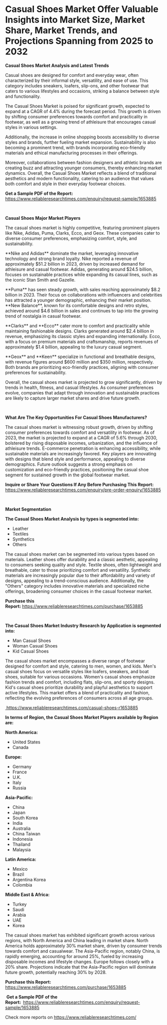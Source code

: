 <p><h1>Casual Shoes Market Offer Valuable Insights into Market Size, Market Share, Market Trends, and Projections Spanning from 2025 to 2032</h1></p><p><strong>Casual Shoes Market Analysis and Latest Trends</strong></p>
<p><p>Casual shoes are designed for comfort and everyday wear, often characterized by their informal style, versatility, and ease of use. This category includes sneakers, loafers, slip-ons, and other footwear that caters to various lifestyles and occasions, striking a balance between style and functionality.</p><p>The Casual Shoes Market is poised for significant growth, expected to expand at a CAGR of 4.4% during the forecast period. This growth is driven by shifting consumer preferences towards comfort and practicality in footwear, as well as a growing trend of athleisure that encourages casual styles in various settings. </p><p>Additionally, the increase in online shopping boosts accessibility to diverse styles and brands, further fueling market expansion. Sustainability is also becoming a prominent trend, with brands incorporating eco-friendly materials and ethical manufacturing processes in their offerings.</p><p>Moreover, collaborations between fashion designers and athletic brands are creating buzz and attracting younger consumers, thereby enhancing market dynamics. Overall, the Casual Shoes Market reflects a blend of traditional aesthetics and modern functionality, catering to an audience that values both comfort and style in their everyday footwear choices.</p></p>
<p><strong>Get a Sample PDF of the Report:&nbsp;</strong> <a href="https://www.reliableresearchtimes.com/enquiry/request-sample/1653885?utm_campaign=3114&utm_medium=2&utm_source=Github&utm_content=ia&utm_term=07032025&utm_id=casual-shoes">https://www.reliableresearchtimes.com/enquiry/request-sample/1653885</a></p>
<p>&nbsp;</p>
<p><strong>Casual Shoes Major Market Players</strong></p>
<p><p>The casual shoes market is highly competitive, featuring prominent players like Nike, Adidas, Puma, Clarks, Ecco, and Geox. These companies cater to diverse consumer preferences, emphasizing comfort, style, and sustainability.</p><p>**Nike and Adidas** dominate the market, leveraging innovative technology and strong brand loyalty. Nike reported a revenue of approximately $51.2 billion in 2023, driven by increased demand for athleisure and casual footwear. Adidas, generating around $24.5 billion, focuses on sustainable practices while expanding its casual lines, such as the iconic Stan Smith and Gazelle.</p><p>**Puma** has seen steady growth, with sales reaching approximately $8.2 billion in 2023. Their focus on collaborations with influencers and celebrities has attracted a younger demographic, enhancing their market position. **New Balance**, known for its comfortable designs and retro styles, achieved around $4.6 billion in sales and continues to tap into the growing trend of nostalgia in casual footwear.</p><p>**Clarks** and **Ecco** cater more to comfort and practicality while maintaining fashionable designs. Clarks generated around $2.4 billion in revenue, emphasizing its classic styles and expanding internationally. Ecco, with a focus on premium materials and craftsmanship, reports revenues of approximately $1.4 billion, appealing to the luxury casual segment.</p><p>**Geox** and **Keen** specialize in functional and breathable designs, with revenue figures around $600 million and $350 million, respectively. Both brands are prioritizing eco-friendly practices, aligning with consumer preferences for sustainability.</p><p>Overall, the casual shoes market is projected to grow significantly, driven by trends in health, fitness, and casual lifestyles. As consumer preferences evolve, companies that adapt through innovation and sustainable practices are likely to capture larger market shares and drive future growth.</p></p>
<p>&nbsp;</p>
<p><strong>What Are The Key Opportunities For Casual Shoes Manufacturers?</strong></p>
<p><p>The casual shoes market is witnessing robust growth, driven by shifting consumer preferences towards comfort and versatility in footwear. As of 2023, the market is projected to expand at a CAGR of 5.6% through 2030, bolstered by rising disposable incomes, urbanization, and the influence of athleisure trends. E-commerce penetration is enhancing accessibility, while sustainable materials are increasingly favored. Key players are innovating with designs that blend style and performance, appealing to diverse demographics. Future outlook suggests a strong emphasis on customization and eco-friendly practices, positioning the casual shoe segment for sustained growth in the global footwear market.</p></p>
<p><strong>Inquire or Share Your Questions If Any Before Purchasing This Report:</strong> <a href="https://www.reliableresearchtimes.com/enquiry/pre-order-enquiry/1653885?utm_campaign=3114&utm_medium=2&utm_source=Github&utm_content=ia&utm_term=07032025&utm_id=casual-shoes">https://www.reliableresearchtimes.com/enquiry/pre-order-enquiry/1653885</a></p>
<p>&nbsp;</p>
<p><strong>Market Segmentation</strong></p>
<p><strong>The Casual Shoes Market Analysis by types is segmented into:</strong></p>
<p><ul><li>Leather</li><li>Textiles</li><li>Synthetics</li><li>Others</li></ul></p>
<p><p>The casual shoes market can be segmented into various types based on materials. Leather shoes offer durability and a classic aesthetic, appealing to consumers seeking quality and style. Textile shoes, often lightweight and breathable, cater to those prioritizing comfort and versatility. Synthetic materials are increasingly popular due to their affordability and variety of designs, appealing to a trend-conscious audience. Additionally, the "Others" category includes innovative materials and specialized niche offerings, broadening consumer choices in the casual footwear market.</p></p>
<p><strong>Purchase this Report:&nbsp;</strong><a href="https://www.reliableresearchtimes.com/purchase/1653885?utm_campaign=3114&utm_medium=2&utm_source=Github&utm_content=ia&utm_term=07032025&utm_id=casual-shoes">https://www.reliableresearchtimes.com/purchase/1653885</a></p>
<p>&nbsp;</p>
<p><strong>The Casual Shoes Market Industry Research by Application is segmented into:</strong></p>
<p><ul><li>Man Casual Shoes</li><li>Woman Casual Shoes</li><li>Kid Casual Shoes</li></ul></p>
<p><p>The casual shoes market encompasses a diverse range of footwear designed for comfort and style, catering to men, women, and kids. Men's casual shoes focus on versatile styles like loafers, sneakers, and boat shoes, suitable for various occasions. Women's casual shoes emphasize fashion trends and comfort, including flats, slip-ons, and sporty designs. Kid's casual shoes prioritize durability and playful aesthetics to support active lifestyles. This market offers a blend of practicality and fashion, reflecting the evolving preferences of consumers across all age groups.</p></p>
<p><a href="https://www.reliableresearchtimes.com/casual-shoes-r1653885?utm_campaign=3114&utm_medium=2&utm_source=Github&utm_content=ia&utm_term=07032025&utm_id=casual-shoes">&nbsp;https://www.reliableresearchtimes.com/casual-shoes-r1653885</a></p>
<p><strong>In terms of Region, the Casual Shoes Market Players available by Region are:</strong></p>
<p>
    <p> <strong> North America: </strong>
        <ul>
            <li>United States</li>
            <li>Canada</li>
        </ul>
        </p> 
    <p> <strong> Europe: </strong>
        <ul>
            <li>Germany</li>
            <li>France</li>
            <li>U.K.</li>
            <li>Italy</li>
            <li>Russia</li>
        </ul>
        </p> 
    <p> <strong> Asia-Pacific: </strong>
        <ul>
            <li>China</li>
            <li>Japan</li>
            <li>South Korea</li>
            <li>India</li>
            <li>Australia</li>
            <li>China Taiwan</li>
            <li>Indonesia</li>
            <li>Thailand</li>
            <li>Malaysia</li>
        </ul>
        </p> 
    <p> <strong> Latin America: </strong>
        <ul>
            <li>Mexico</li>
            <li>Brazil</li>
            <li>Argentina Korea</li>
            <li>Colombia</li>
        </ul>
        </p> 
    <p> <strong> Middle East & Africa: </strong>
        <ul>
            <li>Turkey</li>
            <li>Saudi</li>
            <li>Arabia</li>
            <li>UAE</li>
            <li>Korea</li>
        </ul>
    </p>
    </p>
<p><p>The casual shoes market has exhibited significant growth across various regions, with North America and China leading in market share. North America holds approximately 30% market share, driven by consumer trends towards comfort and casualwear. The Asia-Pacific region, notably China, is rapidly emerging, accounting for around 25%, fueled by increasing disposable incomes and lifestyle changes. Europe follows closely with a 20% share. Projections indicate that the Asia-Pacific region will dominate future growth, potentially reaching 30% by 2028.</p></p>
<p><strong>Purchase this Report: </strong><a href="https://www.reliableresearchtimes.com/purchase/1653885?utm_campaign=3114&utm_medium=2&utm_source=Github&utm_content=ia&utm_term=07032025&utm_id=casual-shoes">https://www.reliableresearchtimes.com/purchase/1653885</a></p>
<p>&nbsp;<strong>Get a Sample PDF of the Report:&nbsp;&nbsp;</strong><a href="https://www.reliableresearchtimes.com/enquiry/request-sample/1653885?utm_campaign=3114&utm_medium=2&utm_source=Github&utm_content=ia&utm_term=07032025&utm_id=casual-shoes">https://www.reliableresearchtimes.com/enquiry/request-sample/1653885</a></p>
<p><strong></strong></p>
<p>Check more reports on <a href="https://www.reliableresearchtimes.com/?utm_campaign=3114&utm_medium=2&utm_source=Github&utm_content=ia&utm_term=07032025&utm_id=casual-shoes">https://www.reliableresearchtimes.com/</a></p>